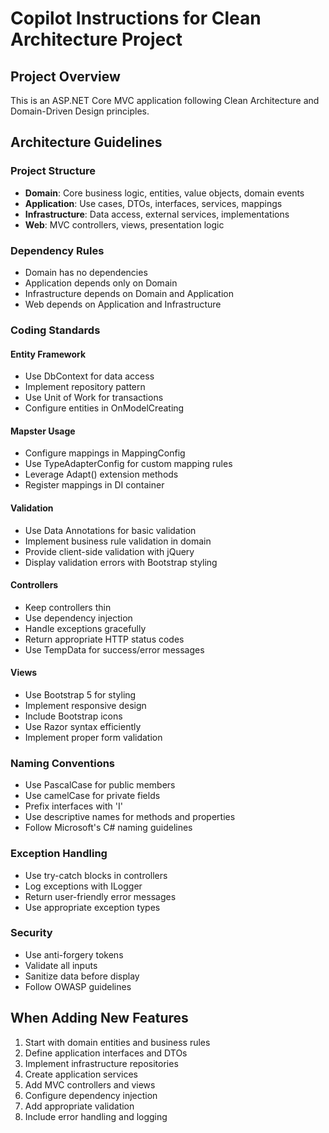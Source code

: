 # Copilot Instructions for Clean Architecture Project

<!-- Use this file to provide workspace-specific custom instructions to Copilot. For more details, visit https://code.visualstudio.com/docs/copilot/copilot-customization#_use-a-githubcopilotinstructionsmd-file -->

## Project Overview
This is an ASP.NET Core MVC application following Clean Architecture and Domain-Driven Design principles.

## Architecture Guidelines

### Project Structure
- **Domain**: Core business logic, entities, value objects, domain events
- **Application**: Use cases, DTOs, interfaces, services, mappings
- **Infrastructure**: Data access, external services, implementations
- **Web**: MVC controllers, views, presentation logic

### Dependency Rules
- Domain has no dependencies
- Application depends only on Domain
- Infrastructure depends on Domain and Application
- Web depends on Application and Infrastructure

### Coding Standards

#### Entity Framework
- Use DbContext for data access
- Implement repository pattern
- Use Unit of Work for transactions
- Configure entities in OnModelCreating

#### Mapster Usage
- Configure mappings in MappingConfig
- Use TypeAdapterConfig for custom mapping rules
- Leverage Adapt<T>() extension methods
- Register mappings in DI container

#### Validation
- Use Data Annotations for basic validation
- Implement business rule validation in domain
- Provide client-side validation with jQuery
- Display validation errors with Bootstrap styling

#### Controllers
- Keep controllers thin
- Use dependency injection
- Handle exceptions gracefully
- Return appropriate HTTP status codes
- Use TempData for success/error messages

#### Views
- Use Bootstrap 5 for styling
- Implement responsive design
- Include Bootstrap icons
- Use Razor syntax efficiently
- Implement proper form validation

### Naming Conventions
- Use PascalCase for public members
- Use camelCase for private fields
- Prefix interfaces with 'I'
- Use descriptive names for methods and properties
- Follow Microsoft's C# naming guidelines

### Exception Handling
- Use try-catch blocks in controllers
- Log exceptions with ILogger
- Return user-friendly error messages
- Use appropriate exception types

### Security
- Use anti-forgery tokens
- Validate all inputs
- Sanitize data before display
- Follow OWASP guidelines

## When Adding New Features
1. Start with domain entities and business rules
2. Define application interfaces and DTOs
3. Implement infrastructure repositories
4. Create application services
5. Add MVC controllers and views
6. Configure dependency injection
7. Add appropriate validation
8. Include error handling and logging
